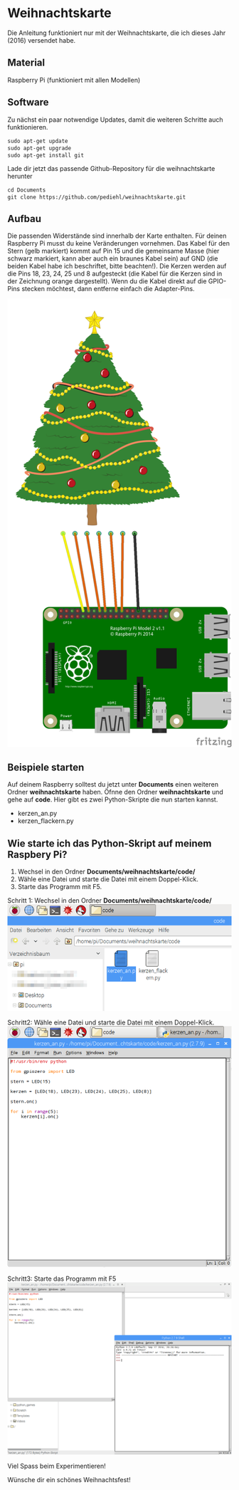 # Weihnachtskarte

Die Anleitung funktioniert nur mit der Weihnachtskarte, die ich dieses Jahr (2016) versendet habe.

## Material
Raspberry Pi (funktioniert mit allen Modellen)

## Software

Zu nächst ein paar notwendige Updates, damit die weiteren Schritte auch funktionieren.

```
sudo apt-get update
sudo apt-get upgrade
sudo apt-get install git
```

Lade dir jetzt das passende Github-Repository
für die weihnachtskarte herunter

```
cd Documents
git clone https://github.com/pediehl/weihnachtskarte.git
```
## Aufbau

Die passenden Widerstände sind innerhalb der Karte enthalten.
Für deinen Raspberry Pi musst du keine Veränderungen vornehmen. Das Kabel für den Stern (gelb markiert) kommt auf Pin 15 und die gemeinsame Masse (hier schwarz markiert, kann aber auch ein braunes Kabel sein) auf GND (die beiden Kabel habe ich beschriftet, bitte beachten!). Die Kerzen werden auf die Pins 18, 23, 24, 25 und 8 aufgesteckt (die Kabel für die Kerzen sind in der Zeichnung orange dargestellt). Wenn du die Kabel direkt auf die GPIO-Pins stecken möchtest, dann entferne einfach die Adapter-Pins. 

![](images/weihnachtskarte_Steckplatine.png)

## Beispiele starten
Auf deinem Raspberry solltest du jetzt unter **Documents** einen weiteren Ordner **weihnachtskarte** haben. Öfnne den Ordner **weihnachtskarte** und gehe auf **code**. Hier gibt es zwei Python-Skripte die nun starten kannst.

* kerzen_an.py
* kerzen_flackern.py

## Wie starte ich das Python-Skript auf meinem Raspbery Pi?
1. Wechsel in den Ordner **Documents/weihnachtskarte/code/**
2. Wähle eine Datei und starte die Datei mit einem Doppel-Klick.
3. Starte das Programm mit F5.

Schritt 1: Wechsel in den Ordner **Documents/weihnachtskarte/code/**
![Schritt 1](images/file_ordner_documents_weihnachtskarte_code.png)

Schritt2: Wähle eine Datei und starte die Datei mit einem Doppel-Klick.
![Schritt 2](images/python_open.png)

Schritt3: Starte das Programm mit F5
![Schritt 3](images/python_start.png)

Viel Spass beim Experimentieren!

Wünsche dir ein schönes Weihnachtsfest!
